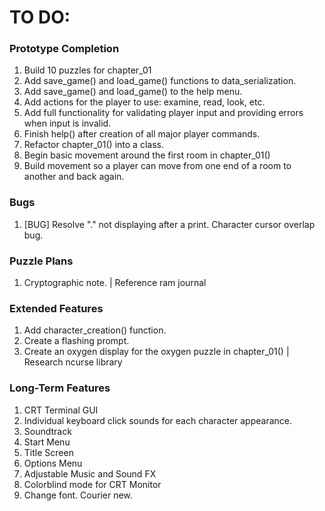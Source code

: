 # TO DO:

### Prototype Completion
1. Build 10 puzzles for chapter_01
2. Add save_game() and load_game() functions to data_serialization.
3. Add save_game() and load_game() to the help menu.
4. Add actions for the player to use: examine, read, look, etc.
5. Add full functionality for validating player input and providing errors when input is invalid.
6. Finish help() after creation of all major player commands.
7. Refactor chapter_01() into a class.
8. Begin basic movement around the first room in chapter_01()
9. Build movement so a player can move from one end of a room to another and back again.

### Bugs
1. [BUG] Resolve "." not displaying after a print. Character cursor overlap bug.

### Puzzle Plans
1. Cryptographic note. | Reference ram journal

### Extended Features
1. Add character_creation() function.
2. Create a flashing prompt.
3. Create an oxygen display for the oxygen puzzle in chapter_01() | Research ncurse library

### Long-Term Features
1. CRT Terminal GUI
2. Individual keyboard click sounds for each character appearance.
3. Soundtrack
4. Start Menu
5. Title Screen
6. Options Menu
7. Adjustable Music and Sound FX
8. Colorblind mode for CRT Monitor
9. Change font. Courier new.
